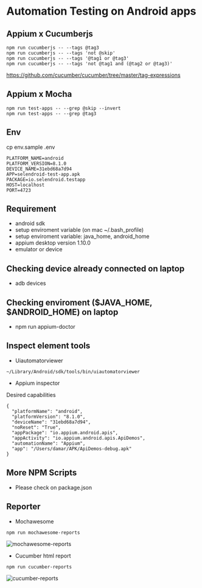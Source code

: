 # Automation Testing on Android apps

## Appium x Cucumberjs
```
npm run cucumberjs -- --tags @tag3
npm run cucumberjs -- --tags 'not @skip'
npm run cucumberjs -- --tags '@tag1 or @tag3'
npm run cucumberjs -- --tags 'not @tag1 and (@tag2 or @tag3)'
```
https://github.com/cucumber/cucumber/tree/master/tag-expressions

## Appium x Mocha
```
npm run test-apps -- --grep @skip --invert
npm run test-apps -- --grep @tag3
```

## Env
cp env.sample .env

```
PLATFORM_NAME=android
PLATFORM_VERSION=8.1.0
DEVICE_NAME=31ebd68a7d94
APP=selendroid-test-app.apk
PACKAGE=io.selendroid.testapp
HOST=localhost
PORT=4723
```

## Requirement
- android sdk
- setup enviroment variable (on mac ~/.bash_profile)
- setup enviroment variable: java_home, android_home
- appium desktop version 1.10.0
- emulator or device

## Checking device already connected on laptop
- adb devices

## Checking enviroment ($JAVA_HOME, $ANDROID_HOME) on laptop
- npm run appium-doctor

## Inspect element tools
- Uiautomatorviewer

```
~/Library/Android/sdk/tools/bin/uiautomatorviewer
```

- Appium inspector

Desired capabilities

```
{
  "platformName": "android",
  "platformVersion": "8.1.0",
  "deviceName": "31ebd68a7d94",
  "noReset": "True",
  "appPackage": "io.appium.android.apis",
  "appActivity": "io.appium.android.apis.ApiDemos",
  "automationName": "Appium",
  "app": "/Users/damar/APK/ApiDemos-debug.apk"
}
```

## More NPM Scripts
- Please check on package.json

## Reporter
- Mochawesome

```
npm run mochawesome-reports
```

![mochawesome-reports](https://github.com/damarmustiko/appium-cucumber-mocha/blob/master/helpers/readme/mochawesome.png)

- Cucumber html report

```
npm run cucumber-reports
```
![cucumber-reports](https://github.com/damarmustiko/appium-cucumber-mocha/blob/master/helpers/readme/cucumber.png)
